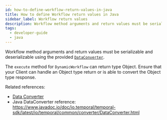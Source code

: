```yaml
---
id: how-to-define-workflow-return-values-in-java
title: How to define Workflow return values in Java
sidebar_label: Workflow return values
description: Workflow method arguments and return values must be serializable and deserializable using the provided `DataConverter`.
tags:
  - developer-guide
  - java
---
```


Workflow method arguments and return values must be serializable and deserializable using the provided [`DataConverter`](https://www.javadoc.io/static/io.temporal/temporal-sdk/1.17.0/io/temporal/common/converter/DataConverter.html).

The `execute` method for `DynamicWorkflow` can return type Object.
Ensure that your Client can handle an Object type return or is able to convert the Object type response.

Related references:

- [Data Converter](/concepts/what-is-a-data-converter)
- Java DataConverter reference: <https://www.javadoc.io/doc/io.temporal/temporal-sdk/latest/io/temporal/common/converter/DataConverter.html>
